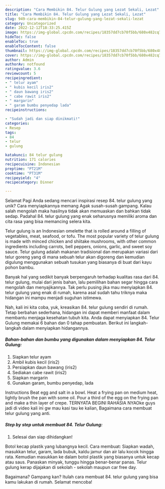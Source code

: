 ```yaml
---
description: "Cara Membikin 84. Telur Gulung yang Lezat Sekali, Lezat"
title: "Cara Membikin 84. Telur Gulung yang Lezat Sekali, Lezat"
slug: 949-cara-membikin-84-telur-gulung-yang-lezat-sekali-lezat
category: Uncategorized
date: 2022-12-12T18:33:25.415Z
image: https://img-global.cpcdn.com/recipes/18357dd7cb70f5bb/680x482cq70/84-telur-gulung-foto-resep-utama.jpg
hideToc: false
enableToc: true
enableTocContent: false
thumbnail: https://img-global.cpcdn.com/recipes/18357dd7cb70f5bb/680x482cq70/84-telur-gulung-foto-resep-utama.jpg
cover: https://img-global.cpcdn.com/recipes/18357dd7cb70f5bb/680x482cq70/84-telur-gulung-foto-resep-utama.jpg
author: Admin
authorAv: notfound
ratingvalue: 3.6
reviewcount: 5
recipeingredient:
- " telur ayam"
- " kubis kecil iris2"
- " daun bawang iris2"
- " cabe rawit iris2"
- " margarin"
- " garam bumbu penyedap lada"
recipeinstructions:

- "Sudah jadi dan siap dinikmati!"
categories:
- Resep
tags:
- 84
- telur
- gulung

katakunci: 84 telur gulung 
nutrition: 171 calories
recipecuisine: Indonesian
preptime: "PT21M"
cooktime: "PT31M"
recipeyield: "4"
recipecategory: Dinner

---
```



Selamat Pagi Anda sedang mencari inspirasi resep 84. telur gulung yang unik? Cara menyiapkannya memang Agak susah-susah gampang. Kalau salah mengolah maka hasilnya tidak akan memuaskan dan bahkan tidak sedap. Padahal 84. telur gulung yang enak seharusnya memiliki aroma dan cita rasa yang bisa memancing selera kita.


Telur gulung is an Indonesian omelette that is rolled around a filling of vegetables, meat, seafood, or tofu. The most popular variety of telur gulung is made with minced chicken and shiitake mushrooms, with other common ingredients including carrots, bell peppers, onions, garlic, and sweet soy sauce. Telur gulung adalah makanan tradisional dan merupakan variasi dari telur goreng yang di mana sebuah telur akan digoreng dan kemudian digulung menggunakan sebuah tusukan yang biasanya di buat dari kayu pohon bambu.

Banyak hal yang sedikit banyak berpengaruh terhadap kualitas rasa dari 84. telur gulung, mulai dari jenis bahan, lalu pemilihan bahan segar hingga cara mengolah dan menyajikannya. Tak perlu pusing jika mau menyiapkan 84. telur gulung yang enak di rumah, karena asal sudah tahu triknya maka hidangan ini mampu menjadi suguhan istimewa.


Nah, kali ini kita coba, yuk, kreasikan 84. telur gulung sendiri di rumah. Tetap berbahan sederhana, hidangan ini dapat memberi manfaat dalam membantu menjaga kesehatan tubuh kita. Anda dapat menyiapkan 84. Telur Gulung memakai 6 bahan dan 0 tahap pembuatan. Berikut ini langkah-langkah dalam menyiapkan hidangannya.

<!--inarticleads1-->

##### Bahan-bahan dan bumbu yang digunakan dalam menyiapkan 84. Telur Gulung:

1. Siapkan  telur ayam
1. Ambil  kubis kecil (iris2)
1. Persiapkan  daun bawang (iris2)
1. Sediakan  cabe rawit (iris2)
1. Siapkan  margarin
1. Gunakan  garam, bumbu penyedap, lada


Instructions Beat egg and salt in a bowl. Heat a frying pan on medium heat, lightly brush the pan with some oil. Pour a third of the egg on the frying pan and make a thin layer of crepe. TERNYATA BEGINI RAHASIA NYAOke guys jadi di video kali ini gw mau kasi tau ke kalian, Bagaimana cara membuat telur gulung yang anti. 

<!--inarticleads2-->

##### Step by step untuk membuat 84. Telur Gulung:


1. Selesai dan siap dihidangkan!

Botol kecap plastik yang lubangnya kecil. Cara membuat: Siapkan wadah, masukkan telur, garam, lada bubuk, kaldu jamur dan air lalu kocok hingga rata. Kemudian masukkan ke dalam botol plastik yang biasanya untuk kecap atau saus. Panaskan minyak, tunggu hingga benar-benar panas. Telur gulung kerap dijajakan di sekolah - sekolah maupun car free day. 

Bagaimana? Gampang kan? Itulah cara membuat 84. telur gulung yang bisa kamu lakukan di rumah. Selamat mencoba!
